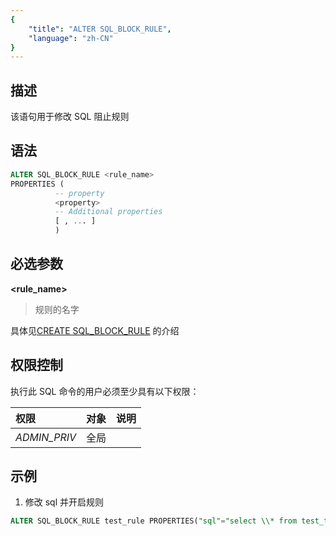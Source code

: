 ```yaml
---
{
    "title": "ALTER SQL_BLOCK_RULE",
    "language": "zh-CN"
}
---
```


<!--
Licensed to the Apache Software Foundation (ASF) under one
or more contributor license agreements.  See the NOTICE file
distributed with this work for additional information
regarding copyright ownership.  The ASF licenses this file
to you under the Apache License, Version 2.0 (the
"License"); you may not use this file except in compliance
with the License.  You may obtain a copy of the License at

  http://www.apache.org/licenses/LICENSE-2.0

Unless required by applicable law or agreed to in writing,
software distributed under the License is distributed on an
"AS IS" BASIS, WITHOUT WARRANTIES OR CONDITIONS OF ANY
KIND, either express or implied.  See the License for the
specific language governing permissions and limitations
under the License.
-->




## 描述

该语句用于修改 SQL 阻止规则

## 语法

```sql
ALTER SQL_BLOCK_RULE <rule_name>
PROPERTIES (
          -- property
          <property>
          -- Additional properties
          [ , ... ]
          ) 
```

## 必选参数

**<rule_name>**

> 规则的名字

**<property>**

具体见[CREATE SQL_BLOCK_RULE](../data-governance/CREATE-SQL_BLOCK_RULE.md) 的介绍

## 权限控制

执行此 SQL 命令的用户必须至少具有以下权限：

| 权限 | 对象  | 说明 |
| :---------------- | :------------- | :------------ |
| *ADMIN_PRIV*      | 全局           |               |

## 示例

1. 修改 sql 并开启规则
   
  ```sql
  ALTER SQL_BLOCK_RULE test_rule PROPERTIES("sql"="select \\* from test_table","enable"="true")
  ```